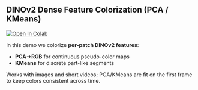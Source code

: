 ## DINOv2 Dense Feature Colorization (PCA / KMeans)

[![Open In Colab](https://colab.research.google.com/assets/colab-badge.svg)](https://colab.research.google.com/github/Tao0v0/DINOv2_demo/blob/main/dinov2_dense_color_demo.ipynb)

In this demo we colorize **per-patch DINOv2 features**:
- **PCA→RGB** for continuous pseudo-color maps
- **KMeans** for discrete part-like segments

Works with images and short videos; PCA/KMeans are fit on the first frame to keep colors consistent across time.
